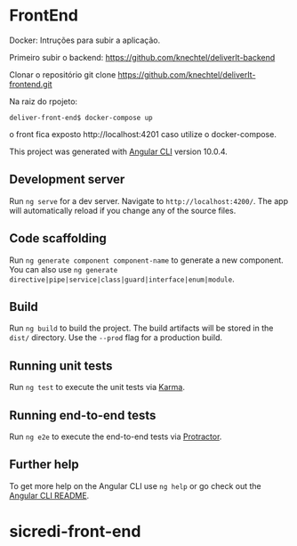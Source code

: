 # FrontEnd

Docker:
Intruções para subir a aplicação.

Primeiro subir o backend:
  https://github.com/knechtel/deliverIt-backend

Clonar o repositório
git clone https://github.com/knechtel/deliverIt-frontend.git

Na raiz do rpojeto:
  ```
deliver-front-end$ docker-compose up
  ```
o front fica exposto http://localhost:4201 caso utilize o docker-compose.


This project was generated with [Angular CLI](https://github.com/angular/angular-cli) version 10.0.4.

## Development server

Run `ng serve` for a dev server. Navigate to `http://localhost:4200/`. The app will automatically reload if you change any of the source files.

## Code scaffolding

Run `ng generate component component-name` to generate a new component. You can also use `ng generate directive|pipe|service|class|guard|interface|enum|module`.

## Build

Run `ng build` to build the project. The build artifacts will be stored in the `dist/` directory. Use the `--prod` flag for a production build.

## Running unit tests

Run `ng test` to execute the unit tests via [Karma](https://karma-runner.github.io).

## Running end-to-end tests

Run `ng e2e` to execute the end-to-end tests via [Protractor](http://www.protractortest.org/).

## Further help

To get more help on the Angular CLI use `ng help` or go check out the [Angular CLI README](https://github.com/angular/angular-cli/blob/master/README.md).
# sicredi-front-end
